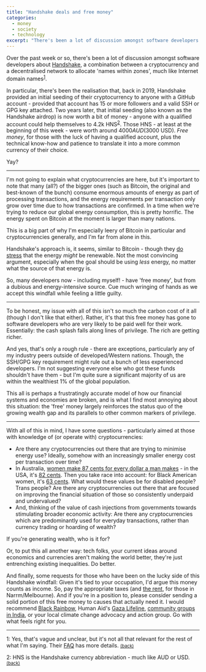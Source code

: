 ```yaml
---
title: "Handshake deals and free money"
categories:
  - money
  - society
  - technology
excerpt: "There's been a lot of discussion amongst software developers about Handshake. I have some thoughts, questions, and requests."
---
```


Over the past week or so, there's been a lot of discussion amongst software developers about [Handshake](https://handshake.org), a combination between a cryptocurrency and a decentralised network to allocate 'names within zones', much like Internet domain names<sup id="fn1-b">[1](#fn1)</sup>.

In particular, there's been the realisation that, back in 2019, Handshake provided an initial seeding of their cryptocurrency to anyone with a GitHub account - provided that account has 15 or more followers and a valid SSH or GPG key attached. Two years later, that initial seeding (also known as the Handshake airdrop) is now worth a bit of money - anyone with a qualified account could help themselves to 4.2k HNS<sup id="fn2-b">[2](#fn2)</sup>. Those HNS - at least at the beginning of this week - were worth around $4000 AUD ($3000 USD). _Free money_, for those with the luck of having a qualified account, plus the technical know-how and patience to translate it into a more common currency of their choice.

Yay?

---

I'm not going to explain what cryptocurrencies are here, but it's important to note that many (all?) of the bigger ones (such as Bitcoin, the original and best-known of the bunch) consume enormous amounts of energy as part of processing transactions, and the energy requirements per transaction only grow over time due to how transactions are confirmed. In a time when we're trying to reduce our global energy consumption, this is pretty horrific. The energy spent on Bitcoin at the moment is larger than many nations.

This is a big part of why I'm especially leery of Bitcoin in particular and cryptocurrencies generally, and I'm far from alone in this.

Handshake's approach is, it seems, similar to Bitcoin - though they [do stress](https://handshake.org/faq/) that the energy _might_ be renewable. Not the most convincing argument, especially when the goal should be using _less_ energy, no matter what the source of that energy is.

So, many developers now - including myself! - have 'free money', but from a dubious and energy-intensive source. Cue much wringing of hands as we accept this windfall while feeling a little guilty.

---

To be honest, my issue with all of this isn't so much the carbon cost of it all (though I don't like that either). Rather, it's that this free money has gone to software developers who are very likely to be paid well for their work. Essentially: the cash splash falls along lines of privilege. The rich are getting richer.

And yes, that's only a rough rule - there are exceptions, particularly any of my industry peers outside of developed/Western nations. Though, the SSH/GPG key requirement might rule out a bunch of less experienced developers. I'm not suggesting everyone else who got these funds shouldn't have them - but I'm quite sure a significant majority of us are within the wealthiest 1% of the global population.

This all is perhaps a frustratingly accurate model of how our financial systems and economies are broken, and is what I find most annoying about this situation: the 'free' money largely reinforces the status quo of the growing wealth gap and its parallels to other common markers of privilege.

---

With all of this in mind, I have some questions - particularly aimed at those with knowledge of (or operate with) cryptocurrencies:

* Are there any cryptocurrencies out there that are trying to minimise energy use? Ideally, somehow with an increasingly smaller energy cost per transaction over time?
* In Australia, [women make 87 cents for every dollar a man makes](https://www.wgea.gov.au/publications/australias-gender-pay-gap-statistics) - in the USA, it's [82 cents](https://www.nbcnews.com/know-your-value/feature/it-s-2021-women-still-make-82-cents-every-dollar-ncna1261755). Then you take race into account: for Black American women, it's [63 cents](https://www.aauw.org/resources/article/black-women-and-the-pay-gap/). What would these values be for disabled people? Trans people? Are there any cryptocurrencies out there that are focused on improving the financial situation of those so consistently underpaid and undervalued?
* And, thinking of the value of cash injections from governments towards stimulating broader economic activity: Are there any cryptocurrencies which are predominantly used for everyday transactions, rather than currency trading or hoarding of wealth?

If you're generating wealth, who is it for?

Or, to put this all another way: tech folks, your current ideas around economics and currencies aren't making the world better, they're just entrenching existing inequalities. Do better.

And finally, some requests for those who have been on the lucky side of this Handshake windfall: Given it's tied to your occupation, I'd argue this money counts as income. So, pay the appropriate taxes (and [the rent](https://paytherent.net.au), for those in Narrm/Melbourne). And if you're in a position to, please consider sending a solid portion of this free money to causes that actually need it. I would recommend [Black Rainbow](https://blackrainbow.org.au/donate/), Human Aid's [Gaza Lifeline](https://human-aid.org/gaza-lifeline), [community groups in India](https://www.liminalmag.com/blog/witnessing-and-caring-for-india-2021), or your local climate change advocacy and action group. Go with what feels right for you.

---

<a name="fn1">1</a>: Yes, that's vague and unclear, but it's not all that relevant for the rest of what I'm saying. Their [FAQ](https://handshake.org/faq/) has more details. <small><a href="#fn1-b">(back)</a></small>

<a name="fn2">2</a>: HNS is the Handshake currency abbreviation - much like AUD or USD. <small><a href="#fn2-b">(back)</a></small>

